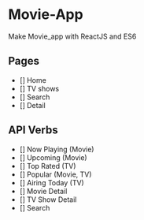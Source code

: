 # Movie-App

Make Movie_app with ReactJS and ES6

## Pages 

- [] Home
- [] TV shows
- [] Search
- [] Detail

## API Verbs

- [] Now Playing (Movie)
- [] Upcoming (Movie)
- [] Top Rated (TV)
- [] Popular (Movie, TV)
- [] Airing Today (TV)
- [] Movie Detail
- [] TV Show Detail
- [] Search
